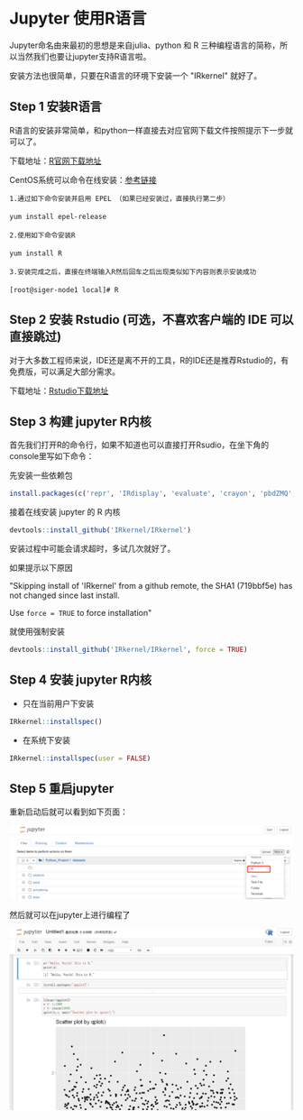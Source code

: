 # Jupyter 使用R语言

Jupyter命名由来最初的思想是来自julia、python 和 R 三种编程语言的简称，所以当然我们也要让jupyter支持R语言啦。

安装方法也很简单，只要在R语言的环境下安装一个 "IRkernel" 就好了。

## Step 1 安装R语言
R语言的安装非常简单，和python一样直接去对应官网下载文件按照提示下一步就可以了。 

下载地址：[R官网下载地址](https://cloud.r-project.org/)

CentOS系统可以命令在线安装：[参考链接](https://www.cnblogs.com/awishfullyway/p/6371157.html)
```
1.通过如下命令安装并启用 EPEL （如果已经安装过，直接执行第二步）

yum install epel-release

2.使用如下命令安装R

yum install R

3.安装完成之后，直接在终端输入R然后回车之后出现类似如下内容则表示安装成功

[root@siger-node1 local]# R
```

## Step 2 安装 Rstudio (可选，不喜欢客户端的 IDE 可以直接跳过)
对于大多数工程师来说，IDE还是离不开的工具，R的IDE还是推荐Rstudio的，有免费版，可以满足大部分需求。

下载地址：[Rstudio下载地址](https://www.rstudio.com/products/rstudio/download/)

## Step 3 构建 jupyter R内核
首先我们打开R的命令行，如果不知道也可以直接打开Rsudio，在坐下角的console里写如下命令：

先安装一些依赖包
```R
install.packages(c('repr', 'IRdisplay', 'evaluate', 'crayon', 'pbdZMQ', 'devtools', 'uuid', 'digest'))
```
接着在线安装 jupyter 的 R 内核
```R
devtools::install_github('IRkernel/IRkernel')
```
安装过程中可能会请求超时，多试几次就好了。

如果提示以下原因

"Skipping install of 'IRkernel' from a github remote, the SHA1 (719bbf5e) has not changed since last install.

 Use `force = TRUE` to force installation"
  
就使用强制安装
```R
devtools::install_github('IRkernel/IRkernel', force = TRUE)
```

## Step 4 安装 jupyter R内核
- 只在当前用户下安装
```R
IRkernel::installspec()
```
- 在系统下安装
```R
IRkernel::installspec(user = FALSE)
```

## Step 5 重启jupyter
重新启动后就可以看到如下页面：

![](https://github.com/Hourout/Jupyter-Extra-Features/blob/master/image/Rkernel.png)

然后就可以在jupyter上进行编程了

![](https://github.com/Hourout/Jupyter-Extra-Features/blob/master/image/Rexample.png)
